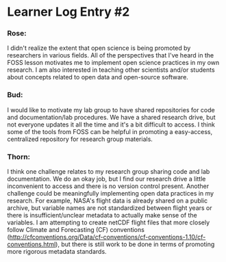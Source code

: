 # Learner Log Entry #2 

### Rose:
I didn't realize the extent that open science is being promoted by researchers in various fields. All of the perspectives that I've heard in the FOSS lesson motivates me to implement open science practices in my own research.
I am also interested in teaching other scientists and/or students about concepts related to open data and open-source software.

### Bud: 
I would like to motivate my lab group to have shared repositories for code and documentation/lab procedures. We have a shared research drive, but not everyone updates it all the time and it's a bit difficult to access.
I think some of the tools from FOSS can be helpful in promoting a easy-access, centralized repository for research group materials. 

### Thorn: 
I think one challenge relates to my research group sharing code and lab documentation. We do an okay job, but I find our research drive a little inconvenient to access and there is no version control present.
Another challenge could be meaningfully implementing open data practices in my research. For example, NASA's flight data is already shared on a public archive, but variable names are not standardized between 
flight years or there is insufficient/unclear metadata to actually make sense of the variables. I am attempting to create netCDF flight files that more closely follow Climate and Forecasting (CF) conventions 
(http://cfconventions.org/Data/cf-conventions/cf-conventions-1.10/cf-conventions.html), but there is still work to be done in terms of promoting more rigorous metadata standards.
